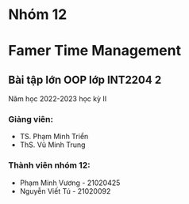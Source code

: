 # Nhóm 12
<h1>Famer Time Management</h1>
<h2>Bài tập lớn OOP lớp INT2204 2</h2>
<p>Năm học 2022-2023 học kỳ II</p>
<h3>Giảng viên:</h3>
<ul>
   <li>TS. Phạm Minh Triển</li>
   <li>ThS. Vũ Minh Trung</li>
</ul>
<h3>Thành viên nhóm 12:</h3>
<ul>
   <li>Phạm Minh Vương - 21020425</li>
   <li>Nguyễn Viết Tú - 21020092</li>
</ul>
